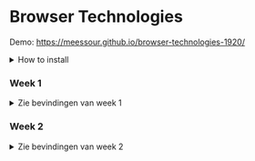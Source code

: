 # Browser Technologies

Demo: https://meessour.github.io/browser-technologies-1920/

<details>
<summary>How to install</summary>

**Step 1:** Clone project:
```git
git clone https://github.com/meessour/browser-technologies-1920.git
```

**Step 2:** CD to path where project is cloned to:
```git
cd C:/../..
```

**Step 3:** Install packages:
```git
npm install
```

**Step 4:** Start the server:
```git
npm start
```

**Step 5:** Navigate to: http://localhost:3000/
</details>

### Week 1

<details>
<summary>Zie bevindingen van week 1</summary>

Deze sectie gaat over toepassingen van Progressive enhancement. Er wordt getest via de Chrome browser via desktop

Ik ga deze web app testen op de volgende beperkingen:
- Afbeeldingen uitzetten
- Custom fonts uitzetten
- Kleur uitzetten & kleurenblindheid instellen
- Muis/Trackpad werkt niet
- Breedband internet uitzetten
- Javascript (volledig)
- Cookies niet accepteren
- localStorage doet het niet

#### Afbeeldingen uitzetten
Na het uitzetten van de afbeeldingen was de titel/omschrijving van de app niet te lezen. Dit komt omdat de achtergrond en text dezelfde kleur hebben
<details>
<summary>Zie voorbeeld</summary>

![Image](./resources/images/read-me/browser-technologies-findings/image-test-1-index.png)
</details>

De tweede bevinding is dat de achtergrond van de zoekresultaten niet te zien is omdat het dezelfde kleur is als de achtergrond.

Ook wordt er een iccontje getoond op de locatie waar normaal de foto van de artiest te zien is. 
**Fix: de achtergrond afbeelding vervangen door linear gradient, en fallback daarop één solid kleur** 

Daarnaast is de outlining van verschillende artiesten in de lijst niet gelijk.
<details>
<summary>Zie voorbeeld</summary>

![Image](./resources/images/read-me/browser-technologies-findings/image-test-2-search.png)
</details>

**Fix: de img tag wordt nu ingeladen, check server-side of er uberhaupt een afbeelding aanwezig is, zo niet dan laat ik dit element weg (Dat doet de templating engine)** 

Tot slot is er in de resultaten lijst een te grote afstand tussen de positienumering en tracknaam.
<details>
<summary>Zie voorbeeld</summary>

![Image](./resources/images/read-me/browser-technologies-findings/image-test-3-results.png)
</details>

**Fix: zelfde principe als de fix hierboven** 

#### Font uitzetten
Na het uitzetten van de font functioneert de site nog exact hetzelfde. Door de automtische "fallback" font is de text moeilijker te lezen en past het niet bij de site.

<details>
<summary>Zie voorbeeld</summary>

![Image](./resources/images/read-me/browser-technologies-findings/no-font-1-commented-line.png)

![Image](./resources/images/read-me/browser-technologies-findings/no-font-2-result.png)
</details>

**Fix: font family verandren van sans naar sans-serif** 

#### Kleur uitzetten & kleurenblindheid instellen
Na het uitzetten van de kleuren is alles op de site nog goed te lezen. Wel is het moeilijk om de track resultaten sectie te onderscheiden van de achtergrond, ze hebben allebei een zwarte kleur nu. 

<details>
<summary>Zie voorbeeld</summary>

![Image](./resources/images/read-me/browser-technologies-findings/no-color-1-result.png)

</details>

**Fix: achtergrond kleur veradnren (linear-gradient en fallback zoals omschreven in Afbeeldingen uitzetten)** 

#### Muis/Trackpad werkt niet
Het is mogelijk om via TAB en/of SHIFT+TAB te navigeren tussen klikbare elementen op de site. Dit zijn: de zoekbalk, de zoekresultaten en open een track in spotify. Elementen zijn te selecteren door op ENTER te klikken.

#### Breedband internet uitzetten
Na het uitzetten van het internet wordt er autmoatisch een foutmedlign gegeven aan de gebruiker, alleen bevat deze geen tekstinhoud. Dit gebeurd zodra de gebruiker probeert te zoeken op een term of een zoekresultaat aan klikt.

<details>
<summary>Zie voorbeeld</summary>

![Image](./resources/images/read-me/browser-technologies-findings/no-internet-1-user-feedback.png)

</details>

**Fix: een standard fallback toeveogen aan de feedback message zodat er altijd wat getoond wordt. In dit geval iets in de richting van: "Er ging iets mis"** 

#### Javascript (volledig)
Na het uitzetten van javascirpt worden er geen zoekresultaten en track resultaten weer gegeven. Er wordt ook geen feedback aan de gebruiker gegeven waardoor de grbuiker niet weet wat er aan de hand is. Het kan er voor zorgen dat de gebruiker denkt dat er nog wat geladen moet worden en kijkt vervolgens dan voor een lange periode naar het scherm, hopende dat er nog wat geladen zal worden.

<details>
<summary>Zie voorbeeld</summary>

![Image](./resources/images/read-me/browser-technologies-findings/no-javascript-1-empty-list.png)

</details>

**Fix: Inprincipe wordt alles nu client-side gedaan. De fix hiervoor zou zijn om veel van de logica enz. server-side te doen.** 

#### Cookies niet accepteren
Na het uitzetten van de cookies worden er geen zoekresultaten en track resultaten weer gegeven. Er wordt een fout melding gegeven.

<details>
<summary>Zie voorbeeld</summary>

![Image](./resources/images/read-me/browser-technologies-findings/no-cookies-1-error.png)

</details>

**Fix: Dit was een bug dat de token altijd uit local storage gehaald moest worden. In plaats daarvan returned de getToken() method nu de token, of vanuit de API of localstorage.** 

#### localStorage doet het niet
Na het uitzetten van de localStorage worden er geen zoekresultaten en track resultaten weer gegeven. Er wordt een fout melding gegeven.

<details>
<summary>Zie voorbeeld</summary>

![Image](./resources/images/read-me/browser-technologies-findings/no-localstorage-1-error.png)

</details>

**Fix: Dit was een bug dat de token altijd uit local storage gehaald moest worden. In plaats daarvan returned de getToken() method nu de token, of vanuit de API of localstorage.** 

## Tests op verschillende browsers

#### Microsoft edge (Desktop)
In microsoft edge werkte alles prima, alleen is er een visuele beperking bij het verkleinen van het scherm. De gebruiker is in staat om buiten de content (naar rechts) te scrollen. Het lijkt wel alsof er geen maxmimale width aanwezig is.

<details>
<summary>Zie voorbeeld</summary>

![Image](./resources/images/read-me/browser-technologies-findings/ms-edge-screen-size.png)

</details>

**Fix: Dit kwam weer door de background image die ik gebruikt had. Met de fix uitgelegd in Afbeeldingen uitzetten verhelpt het ook deze bug**

Daarnaast werd er een waarschuwing in the console getoond: 
```SEC7139: [CORS] The origin 'https://meessour.github.io' used the maximum Access-Control-Max-Age value of '604800' as the provided value exceeded this for a cross-origin request to 'https://api.spotify.com/v1/search?q=k&type=artist&limit=5'. ```

#### Firefox (Desktop)
Op Firefox (desktop) functioneerde alles naar wens

#### Safari (Mobile/iPad) & Chrome (iPad)
In Safari op een iPhone/iPad en Chrome op een iPad, waren er enkele visuele problemen. De titel van de site heeft een te grote afstand per letter. Voor een fractie van een seconde ziet de achtergrond er vreemd uit.

<details>
<summary>Zie voorbeeld iPhone Safari</summary>

![Image](./resources/images/read-me/browser-technologies-findings/safari-mobile-1-search-results.jpeg)
</details>

<details>
<summary>Zie voorbeeld iPad Chrome</summary>

![Image](./resources/images/read-me/browser-technologies-findings/chrome-ipad-1-search-result.png)

</details>

Daarnaast is de outlining van track items niet hetzelfde (Niet het geval op iPad (Chrome/Safari)).

<details>
<summary>Zie voorbeeld iPhone Safari</summary>

![Image](./resources/images/read-me/browser-technologies-findings/safari-mobile-2-result-spacing.jpeg)

</details>

**Fix: Dit kwam weer door de background image die ik gebruikt had. Met de fix uitgelegd in Afbeeldingen uitzetten verhelpt het ook deze bug**


#### Firefox (Mobile)
In Firefox op een mobiel werkte alles naar wens. Er was alleen een ongewenste visuele eigenschap tijdens het indrukken van de zoekbalk. De zoekbalk werd dan heel erg transparant, waardoor de placeholder tekst niet meer goed te lezen was

<details>
<summary>Zie voorbeeld</summary>

![Image](./resources/images/read-me/browser-technologies-findings/firefox-mobile-1-searchbar.jpeg)

</details>

**Fix: Search balk een achtergrond kleur wit geven**

#### Internet Explorer (Desktop)
In Internet Explorer werkte eigenlijk helemaal niks. Geen items werden ingeladen, er werd geen user feedback gegeven en de console gaf wat warnings en errors. Visueel zag alles er normaal uit.

<details>
<summary>Zie voorbeeld</summary>

![Image](./resources/images/read-me/browser-technologies-findings/ie-1-no-result.png)

</details>

**Fix: Veel kan gefixed worden als het server-side gedaan zou worden.**

## Screenreader
Voor het uitlezen van de inhoud van de site gebruikt ik (Pericles: Text to Speech Screen Reader): https://chrome.google.com/webstore/detail/pericles-text-to-speech-s/oacindbdmlbdeidohafnfocfckkhjlbg

De titel/omschrijving van de site werd opgelezen en all track resultaten. De zoek resultaten van de artiesten werden niet opgelezen.

<details>
<summary>Zie wat niet werd voorgelezen</summary>

![Image](./resources/images/read-me/browser-technologies-findings/screenreader-result.png)

</details>

**Fix: Alles was wrapped in een a tag. Nu is dat niet meer het geval en wordt de text uitgelezen**

</details>

### Week 2

<details>
<summary>Zie bevindingen van week 2</summary>

#### Use case:
**Ik wil een enquete kunnen invullen over de minor Web Development, met verschillende antwoord mogelijkheden. Als ik de enquete niet afkrijg, wil ik later weer verder gaan met waar ik ben gebleven.**

In deze wireframe/wireflow zie je een schets van hoe de app er uit moet komen te zien.

<details>
<summary>Wireframe</summary>

![Image](./resources/images/wireframe.png)

</details>

De gebruiker kan vragen beantwoorden op verschillende manieren. Deze manieren zijn bijvoorbeeld meerkeuze vragen, radio-button vragen, vragen waar een antwoord uitgeschreven moet worden, ect. De gebruiker ziet een preview van de vorige 2 vragen en/of volgende 2 vragen, mits het scherm groot genoeg is. De gebruiker kan op de knoppen klikken om naar de vorige of volgende vraag te komen. Als de gebruiker een touchscreen heeft, dan kan er ook geswiped worden om tussen de vragen te wisselen. Ook is er de mogelijkheid om met pijltoetsjes heen en weer te gaan.

#### Functional/reliable
De core-funtionaliteit van de site is om voor gebruikers een enquete in te vullen. Dit wordt bereiekt doormiddel van verschillende input manieren. De gebruiker kan navigeren door de enquete om de andere vragen te kunnen zien. Tot slot kan de gebruiker de enquete inleveren en de antwoorden aanpassen.

De site is betrouwbaar omdat de gebruiker zijn/haar antwoorden kan bekijken en veranderen. Daarnaast bewaart de site de antwoorden die de gebruiker ingevuld had. Hierdoor kan de gebruiker later de enquete verder invullen.

Dit zijn de verschillende HTML tags (semantische HTML elementen) die gebruikt zullen worden voor de structuur:

* Het indrukken van een knop
    * Hiervoor gebruik ik de ```<a>``` tag. Met de a tag kan je tabben op desktop, vandaar dat ik deze gebruik.
* Een antwoord kiezen van radio buttons
    * Hiervoor gebruik ik de input tag met als type **"radio"**: ```<input type="radio">```
* Meerdere antwoorden kiezen via checkboxes
    * Hiervoor gebruik ik de input tag met als type **"checkbox"**: ```<input type="checkbox">```
* Via een tekstveld
    * Hiervoor gebruik ik de input tag met als type **"text"**. Text is de standard type dus dat geef ik niet aan: ```<input>```
* Via een text area
    * Hiervoor gebruik ik de textarea tag: ```<textarea>```
* Via een dropdown
    * Hiervoor gebruik ik de select tag: ```<select>``` met daarin option tags: ```<option>```
* Via een range slider
    * Hiervoor gebruik ik de input tag met als type **"range"**: ```<input type="range">```
* Een kleur kunnen kiezen (Als de browser het support anders negeren)
    * Hiervoor gebruik ik de input tag met als type **"color"**: ```<input type="color">```

Al deze input types worden in een form tag ```<form>``` gezet met aan ```action=""``` atribute.

Elke vraag wrap ik in de tag ```<fieldset>``` met daarin een ```<legend>``` tag voor de titel. 

De titel van de vraag en andere benadrukking gebruik ik de ```<strong>```tag.

Als de gebruiker de optie "Anders" kiest bij een checkbox vraag, dan gebruik ik de ```<span>``` tag om de ```<input>``` inline naast de tekst te zetten.

Voor opmaak van tekst gebruik ik de titel tags: ```<h1>```, ```<h2>```, etc. Voor overige tekst gebruik ik de ```<p>``` tag

Tot slot gebruik ik ```<div>``` tags voor de algemene structuur van de site.

Voor het styling van de site gebruik ik zo veel mogelijk semantische HTML tags. Dit zijn onder andere de ```<fieldset>``` die voor een goed uitziende container zorgen, waarbij CSS niet nodig is. De knoppen om van pagina te wisselen is gewoon een stukje text in een a tag door gebruik te maken van de code **"&#8250;"**. Hier is een voorbeeld te zien van stlying door middel van semantische HTML tags:

<details>
<summary>Preview semantische HTML tags</summary>

![Image](./resources/images/layer-1-code.png)

</details>

#### Usable
De website is eenvoudig en focused zich op één specifiek doel. Dit doel is het beantwoorden van een vragenlijst. Andere functies die helpen bij het bereiken van dit doel zijn: Het gemakkelijk inzien van alle (al beantwoorden) vragen die de enquete bevat, het kunnen beatnwoorden/aanpassen van een (gegeven) antwoord en het onthouden waar de gebruiker gebleven was met de vragenlijst.

#### Pleasurable
De site geeft duidelijk weer welke vraag de gebruiker aan het antwoorden is en welk(e) antwoord(en) beatnwoord is/zijn. Door gebruik te maken van gebaren (zoals het kunnen swipen met een touchscreen of pijltoetsen op een toetsenbord), kan de gebruiker op een intuitieve en effevtieve manier zijn/haar doel bereiken. Door alleen relevante elementen/funcitonaliteiten te gebruiken is de site minimaal en voelt daarom proffesioneel aan. Er zijn subtiele animaties om de site prettiger aan te laten voelen maar niet dat het een afleidend effect heeft.

## Browser Technologies/features
De volgende features zijn van toepassing op de site:
* Een animatie voor het springen van vraag naar vraag
    * **@keyframes** wordt gebruikt om op een gecontroleerde manier van een bepaalde styling state naar een andere over te gaan.
        * Wordt ondersteund op alle browsers
    * **animation** wordt gebruikt om de animatie te tonen
         * Wordt ondersteund op alle browsers
* Checken hoe breed het scherm is en op basis daarvan de preview tonen van de andere vragen. Als het scherm te klein is zou dit niet getoond moeten worden.
    * **@media** wordt hiervoor gebruikt
        * Wordt ondersteund op alle browsers
* Een filter toepassen om de andere vragen te blurren.
    * **CSS Filter Effects** wordt hiervoor gebruikt met **blur**
        * Wordt niet ondersteund op IE.    
            * De fallback wordt dan om **Opacity** te gebruiken
* Het kunnen navigeren tussen de vragen.
    * **addEventListener** wordt gebruikt om vershcillende handelingen te detecteren
        * Wordt ondersteund op alle browsers
    * **touchstart** en **touchmove** en **touchend** worden gebruikt als listener om een swipe beweging te detecteren. Deze events zijn van toepasing bij een touchscreen bijvoorbeeld.
        * Wordt niet onderstuend op IE, Safari en Opera. Deze feature is optioneel en er kan gebruik worden gemaakt van de knoppen als fallback.
    * **mousedown** en **mousemove** en **mouseup** worden gebruikt als listener om een veeg beweging te detecteren van een muis
        * Wordt ondersteund op alle browsers
    * **onkeydown** wordt gebruikt als loistener om te detetcteren of een pijltoets is ingeklikt. niet bij elke browser wordt de listener **onkeypress** getriggered bij het inklikken van de pijltoetsen., daarom gebruyik ik deze niet. Deze functie is optioneel en zou alleen werken als de gebruiker een toetsenbord heeft
        * Wordt ondersteund op alle browsers
    * **click** word gebruikt als listener om te detecteren of een knop is ingeklikt. Dit wordt ook gebruikt als fallback voor als alle andere events hierboven niet werken.
        * Wordt ondersteund op alle browsers
* Om een thema te kiezen, in de vorm van een subtiele achtergrond kleur, wordt er aan de gebruiker gevraagd om deze kleur op te geven.
    * de input type **color** wordt hiervoor gebruikt.
        * Dit wordt niet onderstuend op IE en wordt in plaats daarvan niet gevraagd aan de gebruiker. Als de gebruiker IE gebruikt of geen kleur kiest, is de fallback kleur gewoon wit.

### Feedback week 2 toevoegingen
Wat ik heb begrepen van de feedback sessies is dat er alleen gekeken wordt naar de HTML, CSS en JS. Om alles altijd te laten werken ben ik daarom van plan waarschijnlijk grotendeels server-side te doen, maar hier wordt niet naar gekeken. Is dit wel de bedeoeling of resulteert dit in mij die te veel tijd aan onnodige dingen besteed?

Tot nu toe heb ik alleen getest in Chrome, maar check ik wel de hele tijd caniuse.com. Als ik stackoverflow gebruik voor tips, kijk ik altijd in het antwoord/comments of iemand iets over browser-support mentioned. 

Tot slot wou ik initieel veel verschillende features maken en die allemaal laten werken, alleen weet niet zeker of dit de meest slimme manier is om deze opdracht te maken. Dit wou ik eerst doen om een zo hoog mogelijk cijfer te halen, maar weet niet eens zeker of ik dat met deze methode kan bereiken. Mijn vraag is dus ook, wat moet ik doen/waar moet ik op letten om zo'n hoog mogelijk cijfer te halen? Ik hoorde dat ik een hoger cijfer krijg als ik kan uitleggen/aantonen hoe de drie versdchillende lagen differentiëren van elkaar. Hoe kan ik dit verwerken/aantonen in mijn product?

</details>

</details>

</details>
